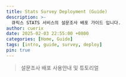 ```yaml
---
title: Stats Survey Deployment (Guide)
description: >-
  큐릭스 STATS 서비스의 설문조사 배포 가이드 입니다.
author: cuerix
date: 2025-02-03 22:55:00 +0800
categories: [Home, Guide]
tags: [intro, guide, survey, deploy]
pin: true
---
```


> 설문조사 배포 사용안내 및 튜토리얼

